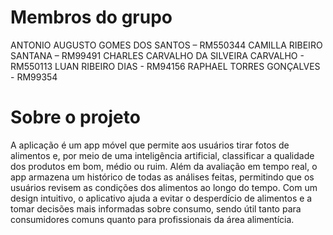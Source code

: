 # Membros do grupo

ANTONIO AUGUSTO GOMES DOS SANTOS – RM550344
CAMILLA RIBEIRO SANTANA – RM99491
CHARLES CARVALHO DA SILVEIRA CARVALHO - RM550113
LUAN RIBEIRO DIAS - RM94156
RAPHAEL TORRES GONÇALVES - RM99354

# Sobre o projeto

A aplicação é um app móvel que permite aos usuários tirar fotos de alimentos e, por meio de uma inteligência artificial, classificar a qualidade dos produtos em bom, médio ou ruim. 
Além da avaliação em tempo real, o app armazena um histórico de todas as análises feitas, permitindo que os usuários revisem as condições dos alimentos ao longo do tempo. 
Com um design intuitivo, o aplicativo ajuda a evitar o desperdício de alimentos e a tomar decisões mais informadas sobre consumo, sendo útil tanto para consumidores comuns quanto para profissionais da área alimentícia.
